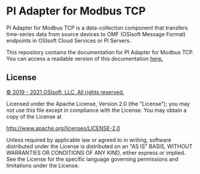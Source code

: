 # PI Adapter for Modbus TCP

PI Adapter for Modbus TCP is a data-collection component that transfers time-series data from source devices to OMF (OSIsoft Message Format) endpoints in OSIsoft Cloud Services or PI Servers.

This repository contains the documentation for PI Adapter for Modbus TCP. You can access a readable version of this documentation [here.](https://osisoft.github.io/PI-Adapter-Modbus-Docs/V1/)

## License

<a href="https://www.osisoft.com/copyright/">© 2019 - 2021 OSIsoft, LLC. All rights reserved.</a>

Licensed under the Apache License, Version 2.0 (the "License"); you may not use this file except in compliance with the License. You may obtain a copy of the License at

http://www.apache.org/licenses/LICENSE-2.0

Unless required by applicable law or agreed to in writing, software distributed under the License is distributed on an "AS IS" BASIS, WITHOUT WARRANTIES OR CONDITIONS OF ANY KIND, either express or implied. See the License for the specific language governing permissions and limitations under the License.
